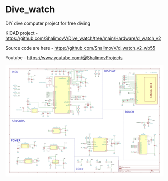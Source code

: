 # Dive_watch
DIY dive computer project for free diving

KiCAD project - https://github.com/ShalimovV/Dive_watch/tree/main/Hardware/d_watch_v2

Source code are here - https://github.com/ShalimovV/d_watch_v2_wb55

Youtube - https://www.youtube.com/@ShalimovProjects

![Schematics of watch](/schematic_v2.jpg)
